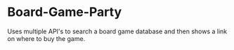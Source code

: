 # Board-Game-Party
Uses multiple API's to search a board game database and then shows a link on where to buy the game.
